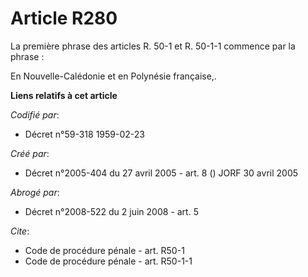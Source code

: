 # Article R280

La première phrase des articles R. 50-1 et R. 50-1-1 commence par la phrase :

En Nouvelle-Calédonie et en Polynésie française,.

**Liens relatifs à cet article**

_Codifié par_:

  - Décret n°59-318 1959-02-23

_Créé par_:

  - Décret n°2005-404 du 27 avril 2005 - art. 8 () JORF 30 avril 2005

_Abrogé par_:

  - Décret n°2008-522 du 2 juin 2008 - art. 5

_Cite_:

  - Code de procédure pénale - art. R50-1
  - Code de procédure pénale - art. R50-1-1
